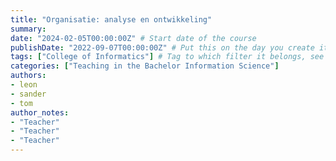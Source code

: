 ```yaml
---
title: "Organisatie: analyse en ontwikkeling"
summary: 
date: "2024-02-05T00:00:00Z" # Start date of the course
publishDate: "2022-09-07T00:00:00Z" # Put this on the day you create it.
tags: ["College of Informatics"] # Tag to which filter it belongs, see home/teaching.md for the filters
categories: ["Teaching in the Bachelor Information Science"]
authors:
- leon
- sander
- tom
author_notes: 
- "Teacher"
- "Teacher"
- "Teacher"
---
```

